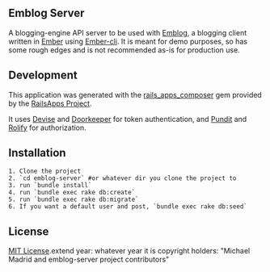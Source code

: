 Emblog Server
-------

A blogging-engine API server to be used with [Emblog](https://github.com/kagemusha/emblog), a blogging client written in [Ember](http://emberjs.com/) using [Ember-cli](http://iamstef.net/ember-cli/).  It is meant for demo purposes, so has some rough edges and is not recommended as-is for production use.


Development
--------

This application was generated with the [rails_apps_composer](https://github.com/RailsApps/rails_apps_composer) gem
provided by the [RailsApps Project](http://railsapps.github.io/).

It uses [Devise](https://github.com/plataformatec/devise) and [Doorkeeper](https://github.com/doorkeeper-gem/doorkeeper) for token authentication, and [Pundit](https://github.com/elabs/pundit) and [Rolify](https://github.com/EppO/rolify) for authorization.

Installation
---------

    1. Clone the project
    2. `cd emblog-server` #or whatever dir you clone the project to
    3. run `bundle install`
    4. run `bundle exec rake db:create`
    5. run `bundle exec rake db:migrate`
    6. If you want a default user and post, `bundle exec rake db:seed`
    
License
-------

[MIT License](http://opensource.org/licenses/MIT).extend
 year: whatever year it is
 copyright holders: "Michael Madrid and emblog-server project contributors"

    
    
